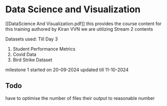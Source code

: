 # Data Science and Visualization

[[DataScience And Visualization.pdf]] this provides the course content for this training authored by Kiran VVN we are utilizing Stream 2 contents

Datasets used:
 Till Day 3

1. Student Performance Metrics
2. Covid Data
3. Bird Strike Dataset

milestone 1 started on 20-09-2024
updated till 11-10-2024

## Todo

have to optimise the number of files their output to reasonable number
